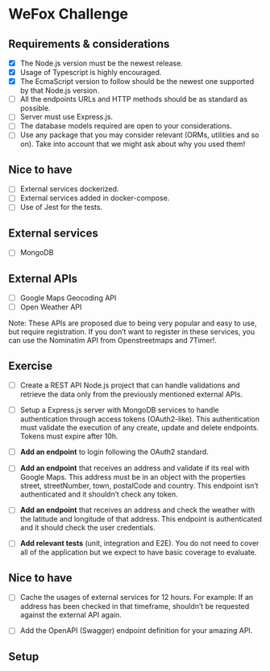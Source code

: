 # WeFox Challenge

## Requirements & considerations

- [x] The Node.js version must be the newest release.
- [x] Usage of Typescript is highly encouraged.
- [x] The EcmaScript version to follow should be the newest one supported
by that Node.js version.
- [ ] All the endpoints URLs and HTTP methods should be as standard as
possible.
- [ ] Server must use Express.js.
- [ ] The database models required are open to your considerations.
- [ ] Use any package that you may consider relevant (ORMs, utilities and
so on). Take into account that we might ask about why you used them!

## Nice to have

- [ ] External services dockerized.
- [ ] External services added in docker-compose.
- [ ] Use of Jest for the tests.

## External services

- [ ] MongoDB

## External APIs

- [ ] Google Maps Geocoding API
- [ ] Open Weather API

Note: These APIs are proposed due to being very popular and easy to use, but require
registration. If you don’t want to register in these services, you can use the Nominatim API
from Openstreetmaps and 7Timer!.

## Exercise

- [ ] Create a REST API Node.js project that can handle validations and retrieve the data only
from the previously mentioned external APIs.

- [ ] Setup a Express.js server with MongoDB services to handle authentication through access
tokens (OAuth2-like). This authentication must validate the execution of any create, update
and delete endpoints. Tokens must expire after 10h.

- [ ] **Add an endpoint** to login following the OAuth2 standard.

- [ ] **Add an endpoint** that receives an address and validate if its real with Google Maps. This
address must be in an object with the properties street, streetNumber, town, postalCode and
country. This endpoint isn’t authenticated and it shouldn’t check any token.

- [ ] **Add an endpoint** that receives an address and check the weather with the latitude and
longitude of that address. This endpoint is authenticated and it should check the user
credentials.

- [ ] **Add relevant tests** (unit, integration and E2E). You do not need to cover all of the
application but we expect to have basic coverage to evaluate.


## Nice to have

- [ ] Cache the usages of external services for 12 hours. For example: If an address has
been checked in that timeframe, shouldn’t be requested against the external API again.

- [ ] Add the OpenAPI (Swagger) endpoint definition for your amazing API.

## Setup

